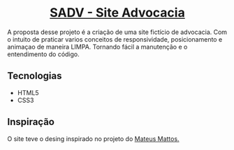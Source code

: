 <h1 align="center"><a href="#">SADV - Site Advocacia</a></h1> 
<p>
    A proposta desse projeto é a criação de uma site fictício de advocacia.
    Com o intuito de praticar varios conceitos de responsividade, posicionamento e animaçao de maneira LIMPA. Tornando fácil a manutenção e o entendimento     do código.   
</p>
<h2>Tecnologias</h2>
<ul>
    <li>HTML5</li>
    <li>CSS3</li>
</ul>
<h2>Inspiração</h2>
<p>O site teve o desing inspirado no projeto do <a href="https://github.com/MateusMMattos">Mateus Mattos.</a></p>
